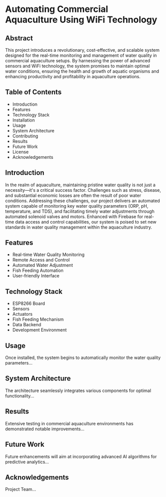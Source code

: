 
<h1>Automating Commercial Aquaculture Using WiFi Technology</h1>

<h2>Abstract</h2>
<p> This project introduces a revolutionary, cost-effective, and scalable system designed for the real-time monitoring and management of water quality in commercial aquaculture setups. By harnessing the power of advanced sensors and WiFi technology, the system promises to maintain optimal water conditions, ensuring the health and growth of aquatic organisms and enhancing productivity and profitability in aquaculture operations. </p>

<h2>Table of Contents</h2>
<ul>
    <li>Introduction</li>
    <li>Features</li>
    <li>Technology Stack</li>
    <li>Installation</li>
    <li>Usage</li>
    <li>System Architecture</li>
    <li>Contributing</li>
    <li>Results</li>
    <li>Future Work</li>
    <li>License</li>
    <li>Acknowledgements</li>
</ul>

<h2>Introduction</h2>
<p>In the realm of aquaculture, maintaining pristine water quality is not just a necessity—it's a critical success factor. Challenges such as stress, disease, and substantial economic losses are often the result of poor water conditions. Addressing these challenges, our project delivers an automated system capable of monitoring key water quality parameters (ORP, pH, temperature, and TDS), and facilitating timely water adjustments through automated solenoid valves and motors. Enhanced with Firebase for real-time data access and control capabilities, our system is poised to set new standards in water quality management within the aquaculture industry. </p>

<h2>Features</h2>
<ul>
    <li>Real-time Water Quality Monitoring</li>
    <li>Remote Access and Control</li>
    <li>Automated Water Adjustment</li>
    <li>Fish Feeding Automation</li>
    <li>User-friendly Interface</li>
</ul>

<h2>Technology Stack</h2>
<ul>
    <li>ESP8266 Board</li>
    <li>Sensors</li>
    <li>Actuators</li>
    <li>Fish Feeding Mechanism</li>
    <li>Data Backend</li>
    <li>Development Environment</li>
</ul>


<h2>Usage</h2>
<p>Once installed, the system begins to automatically monitor the water quality parameters...</p>

<h2>System Architecture</h2>
<p>The architecture seamlessly integrates various components for optimal functionality...</p>

<h2>Results</h2>
<p>Extensive testing in commercial aquaculture environments has demonstrated notable improvements...</p>

<h2>Future Work</h2>
<p>Future enhancements will aim at incorporating advanced AI algorithms for predictive analytics...</p>

<h2>Acknowledgements</h2>
<p>Project Team...</p>

</body>
</
